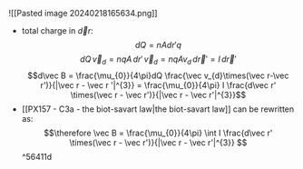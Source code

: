 ![[Pasted image 20240218165634.png]]
- total charge in $\vec dr:$ $$dQ = nAdr'q$$
$$dQ\,\vec v_{d}= nqA\, dr'
\,\vec v_{d} = nqAv_{d}\,d\vec r' = I\,d\vec r'$$
$$d\vec B = \frac{\mu_{0}}{4\pi}dQ  \frac{\vec v_{d}\times(\vec r-\vec r')}{|\vec r - \vec r '|^{3}} = \frac{\mu_{0}}{4\pi} I \frac{d\vec r' \times(\vec r - \vec r')}{|\vec r - \vec r'|^{3}}$$
- [[PX157 - C3a - the biot-savart law|the biot-savart law]] can be rewritten as: $$\therefore \vec B = \frac{\mu_{0}}{4\pi} \int I \frac{d\vec r' \times(\vec r - \vec r')}{|\vec r - \vec r'|^{3}} $$ ^56411d
